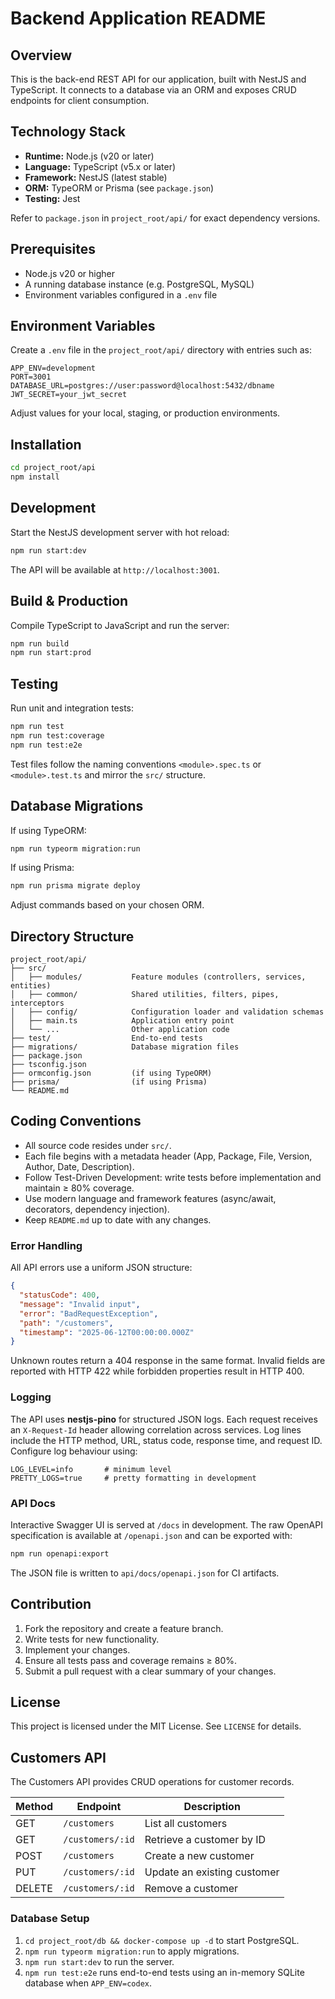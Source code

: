# Backend Application README

## Overview

This is the back-end REST API for our application, built with NestJS and TypeScript. It connects to a database via an ORM and exposes CRUD endpoints for client consumption.

## Technology Stack

* **Runtime:** Node.js (v20 or later)
* **Language:** TypeScript (v5.x or later)
* **Framework:** NestJS (latest stable)
* **ORM:** TypeORM or Prisma (see `package.json`)
* **Testing:** Jest

Refer to `package.json` in `project_root/api/` for exact dependency versions.

## Prerequisites

* Node.js v20 or higher
* A running database instance (e.g. PostgreSQL, MySQL)
* Environment variables configured in a `.env` file

## Environment Variables

Create a `.env` file in the `project_root/api/` directory with entries such as:

```env
APP_ENV=development
PORT=3001
DATABASE_URL=postgres://user:password@localhost:5432/dbname
JWT_SECRET=your_jwt_secret
```

Adjust values for your local, staging, or production environments.

## Installation

```bash
cd project_root/api
npm install
```

## Development

Start the NestJS development server with hot reload:

```bash
npm run start:dev
```

The API will be available at `http://localhost:3001`.

## Build & Production

Compile TypeScript to JavaScript and run the server:

```bash
npm run build
npm run start:prod
```

## Testing

Run unit and integration tests:

```bash
npm run test
npm run test:coverage
npm run test:e2e
```

Test files follow the naming conventions `<module>.spec.ts` or `<module>.test.ts` and mirror the `src/` structure.

## Database Migrations

If using TypeORM:

```bash
npm run typeorm migration:run
```

If using Prisma:

```bash
npm run prisma migrate deploy
```

Adjust commands based on your chosen ORM.

## Directory Structure

```
project_root/api/
├── src/
│   ├── modules/           Feature modules (controllers, services, entities)
│   ├── common/            Shared utilities, filters, pipes, interceptors
│   ├── config/            Configuration loader and validation schemas
│   ├── main.ts            Application entry point
│   └── ...                Other application code
├── test/                  End-to-end tests
├── migrations/            Database migration files
├── package.json
├── tsconfig.json
├── ormconfig.json         (if using TypeORM)
├── prisma/                (if using Prisma)
└── README.md
```

## Coding Conventions

* All source code resides under `src/`.
* Each file begins with a metadata header (App, Package, File, Version, Author, Date, Description).
* Follow Test-Driven Development: write tests before implementation and maintain ≥ 80% coverage.
* Use modern language and framework features (async/await, decorators, dependency injection).
* Keep `README.md` up to date with any changes.

### Error Handling

All API errors use a uniform JSON structure:

```json
{
  "statusCode": 400,
  "message": "Invalid input",
  "error": "BadRequestException",
  "path": "/customers",
  "timestamp": "2025-06-12T00:00:00.000Z"
}
```

Unknown routes return a 404 response in the same format. Invalid fields are reported with HTTP 422 while forbidden properties result in HTTP 400.

### Logging

The API uses **nestjs-pino** for structured JSON logs. Each request receives an
`X-Request-Id` header allowing correlation across services. Log lines include the
HTTP method, URL, status code, response time, and request ID. Configure log
behaviour using:

```
LOG_LEVEL=info       # minimum level
PRETTY_LOGS=true     # pretty formatting in development
```

### API Docs

Interactive Swagger UI is served at `/docs` in development. The raw OpenAPI
specification is available at `/openapi.json` and can be exported with:

```bash
npm run openapi:export
```

The JSON file is written to `api/docs/openapi.json` for CI artifacts.

## Contribution

1. Fork the repository and create a feature branch.
2. Write tests for new functionality.
3. Implement your changes.
4. Ensure all tests pass and coverage remains ≥ 80%.
5. Submit a pull request with a clear summary of your changes.

## License

This project is licensed under the MIT License. See `LICENSE` for details.

## Customers API

The Customers API provides CRUD operations for customer records.

| Method | Endpoint | Description |
| ------ | -------- | ----------- |
| GET | `/customers` | List all customers |
| GET | `/customers/:id` | Retrieve a customer by ID |
| POST | `/customers` | Create a new customer |
| PUT | `/customers/:id` | Update an existing customer |
| DELETE | `/customers/:id` | Remove a customer |

### Database Setup
1. `cd project_root/db && docker-compose up -d` to start PostgreSQL.
2. `npm run typeorm migration:run` to apply migrations.
3. `npm run start:dev` to run the server.
4. `npm run test:e2e` runs end-to-end tests using an in-memory SQLite database when `APP_ENV=codex`.
